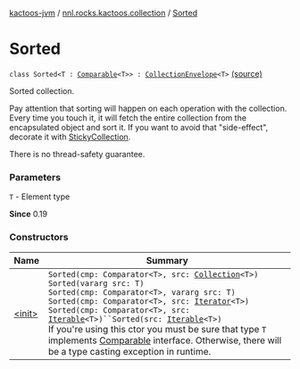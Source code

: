 [kactoos-jvm](../../index.md) / [nnl.rocks.kactoos.collection](../index.md) / [Sorted](.)

# Sorted

`class Sorted<T : `[`Comparable`](https://kotlinlang.org/api/latest/jvm/stdlib/kotlin/-comparable/index.html)`<T>> : `[`CollectionEnvelope`](../-collection-envelope/index.md)`<T>` [(source)](https://github.com/neonailol/kactoos/blob/master/kactoos-jvm/src/main/kotlin/nnl/rocks/kactoos/collection/Sorted.kt#L22)

Sorted collection.

Pay attention that sorting will happen on each operation
with the collection. Every time you touch it, it will fetch the
entire collection from the encapsulated object and sort it. If you
want to avoid that "side-effect", decorate it with
[StickyCollection](../-sticky-collection/index.md).

There is no thread-safety guarantee.

### Parameters

`T` - Element type

**Since**
0.19

### Constructors

| Name | Summary |
|---|---|
| [&lt;init&gt;](-init-.md) | `Sorted(cmp: Comparator<T>, src: `[`Collection`](https://kotlinlang.org/api/latest/jvm/stdlib/kotlin.collections/-collection/index.html)`<T>)`<br>`Sorted(vararg src: T)`<br>`Sorted(cmp: Comparator<T>, vararg src: T)`<br>`Sorted(cmp: Comparator<T>, src: `[`Iterator`](https://kotlinlang.org/api/latest/jvm/stdlib/kotlin.collections/-iterator/index.html)`<T>)`<br>`Sorted(cmp: Comparator<T>, src: `[`Iterable`](https://kotlinlang.org/api/latest/jvm/stdlib/kotlin.collections/-iterable/index.html)`<T>)``Sorted(src: `[`Iterable`](https://kotlinlang.org/api/latest/jvm/stdlib/kotlin.collections/-iterable/index.html)`<T>)`<br>If you're using this ctor you must be sure that type `T` implements [Comparable](https://kotlinlang.org/api/latest/jvm/stdlib/kotlin/-comparable/index.html) interface. Otherwise, there will be a type casting exception in runtime. |
